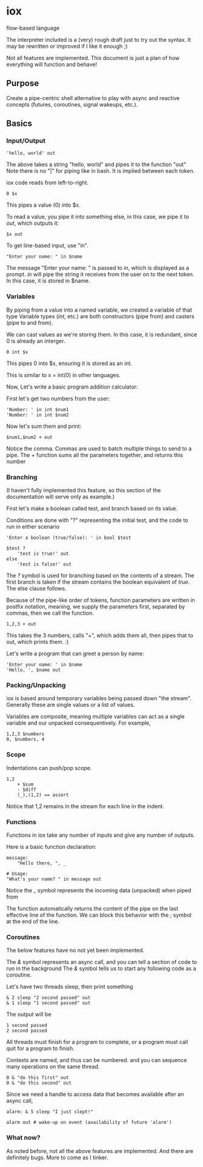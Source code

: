 # iox
flow-based language


The interpreter included is a (very) rough draft just to try out the syntax.
It may be rewritten or improved if I like it enough ;)

Not all features are implemented. This document is just a plan of how everything will function and behave!

## Purpose

Create a pipe-centric shell alternative to play with async and reactive concepts (futures, coroutines, signal wakeups, etc.).

## Basics

### Input/Output

```
'hello, world' out
```

The above takes a string "hello, world" and pipes it to the function "out"
Note there is no "|" for piping like in bash.  It is implied between each token.

iox code reads from left-to-right.

```
0 $x
```

This pipes a value (0) into $x.

To read a value, you pipe it into something else, in this case, we pipe it to *out*, which outputs it:

```
$x out
```

To get line-based input, use "in".

```
"Enter your name: " in $name
```

The message "Enter your name: " is passed to *in*, which is displayed as a prompt.
*in* will pipe the string it receives from the user on to the next token.
In this case, it is stored in $name.

### Variables

By piping from a value into a named variable, we created a variable of that type
Variable types (*int*, etc.) are both constructors (pipe from) and casters (pipe to and from).

We can cast values as we're storing them.  In this case, it is redundant, since
0 is already an interger.
    
```
0 int $x
```

This pipes 0 into $x, ensuring it is stored as an int.

This is similar to x = int(0) in other languages.

Now, Let's write a basic program addition calculator:

First let's get two numbers from the user:

```
'Number: ' in int $num1
'Number: ' in int $num2
```

Now let's sum them and print:

```
$num1,$num2 + out
```

Notice the comma.  Commas are used to batch multiple things to send to a pipe.
The *+* function sums all the parameters together, and returns this number

### Branching

(I haven't fully implemented this feature, so this section of the documentation will serve only as example.)

First let's make a boolean called test, and branch based on its value.

Conditions are done with "?" representing the initial test,
and the code to run in either scenario

```
'Enter a boolean (true/false): ' in bool $test

$test ?
    'test is true!' out
else
    'test is false!' out
```

The *?* symbol is used for branching based on the contents of a stream.
The first branch is taken if the stream contains the boolean equivalent of *true*.
The else clause follows.

Because of the pipe-like order of tokens,
function parameters are written in postfix notation, meaning, we supply the
parameters first, separated by commas, then we call the function.

```
1,2,3 + out
```

This takes the 3 numbers, calls "+", which adds them all, then pipes that to out, which prints them. :)

Let's write a program that can greet a person by name:

```
'Enter your name: ' in $name
'Hello, ', $name out
```
### Packing/Unpacking

iox is based around temporary variables being passed down "the stream".  Generally these are single values or a list of values.

Variables are composite, meaning multiple variables can act as a single variable and our unpacked consequentively.
For example,

```
1,2,3 $numbers
0, $numbers, 4
```

### Scope

Indentations can push/pop scope.

```
1,2
    + $sum
    - $diff
    (_),(1,2) == assert
```

Notice that 1,2 remains in the stream for each line in the indent.

### Functions

Functions in iox take any number of inputs and give any number of outputs.

Here is a basic function declaration:

```
message:
    "Hello there, ", _

# Usage:
"What's your name? " in message out
```

Notice the *_* symbol represents the incoming data (unpacked) when piped from

The function automatically returns the content of the pipe on the last
effective line of the function.
We can block this behavior with the *;* symbol at the end of the line.

### Coroutines

The below features have no not yet been implemented.

The *&* symbol represents an async call, and you can tell a section of code to run in the background
The *&* symbol tells us to start any following code as a coroutine.

Let's have two threads sleep, then print something

```
& 2 sleep "2 second passed" out
& 1 sleep "1 second passed" out
```

The output will be 

```
1 second passed
2 second passed
```

All threads must finish for a program to complete, or a program must call quit for a program to
finish.

Contexts are named, and thus can be numbered. and you can sequence many operations on the same thread.

```
0 & "do this first" out
0 & "do this second" out
```

Since we need a handle to access data that becomes available after an async call,

```
alarm: & 5 sleep "I just slept!"

alarm out # wake-up on event (availability of future 'alarm')
```

### What now?

As noted before, not all the above features are implemented.  And there are definitely bugs.
More to come as I tinker.


